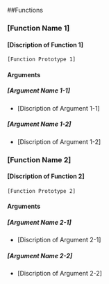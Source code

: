 ##Functions

### [Function Name 1]

#### [Discription of Function 1]


```
[Function Prototype 1]
```

#### Arguments

##### [Argument Name 1-1]

- [Discription of Argument 1-1]

##### [Argument Name 1-2]

- [Discription of Argument 1-2]


### [Function Name 2]

#### [Discription of Function 2]


```
[Function Prototype 2]
```

#### Arguments

##### [Argument Name 2-1]

- [Discription of Argument 2-1]

##### [Argument Name 2-2]

- [Discription of Argument 2-2]
